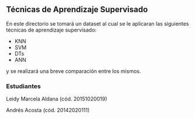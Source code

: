 ## Técnicas de Aprendizaje Supervisado

En este directorio se tomará un dataset al cual se le aplicaran las siguientes técnicas de aprendizaje supervisado:

- KNN
- SVM
- DTs
- ANN

y se realizará una breve comparación entre los mismos.

### Estudiantes

Leidy Marcela Aldana (cód. 20151020019)

Andrés Acosta (cód. 20142020111)